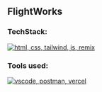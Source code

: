 ## FlightWorks

### TechStack:

[![html, css, tailwind, js, remix](https://skillicons.dev/icons?i=html,css,tailwind,js,remix)]()

### Tools used:
[![vscode, postman, vercel](https://skillicons.dev/icons?i=vscode,postman,vercel)]()

